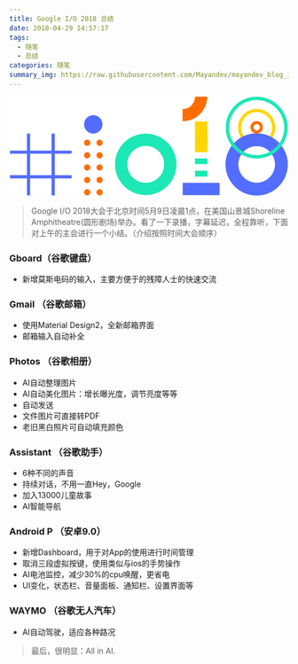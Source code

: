 ```yaml
---
title: Google I/O 2018 总结
date: 2018-04-29 14:57:17
tags:
  - 随笔
  - 总结
categories: 随笔
summary_img: https://raw.githubusercontent.com/Mayandev/mayandev_blog_image/master/blog/google-io-1.gif
---
```


![](https://raw.githubusercontent.com/Mayandev/mayandev_blog_image/master/blog/google-io-1.gif)


> Google I/O 2018大会于北京时间5月9日凌晨1点，在美国山景城Shoreline Amphitheatre(圆形剧场)举办。看了一下录播，字幕延迟，全程靠听，下面对上午的主会进行一个小结。（介绍按照时间大会顺序）

### Gboard（谷歌键盘）
- 新增莫斯电码的输入，主要方便于的残障人士的快速交流

### Gmail （谷歌邮箱）
- 使用Material Design2，全新邮箱界面
- 邮箱输入自动补全

### Photos （谷歌相册）
- AI自动整理图片
- AI自动美化图片：增长曝光度，调节亮度等等
- 自动发送
- 文件图片可直接转PDF
- 老旧黑白照片可自动填充颜色

### Assistant （谷歌助手）
- 6种不同的声音
- 持续对话，不用一直Hey，Google
- 加入13000儿童故事
- AI智能导航

### Android P （安卓9.0）
- 新增Dashboard，用于对App的使用进行时间管理
- 取消三段虚拟按键，使用类似与ios的手势操作
- AI电池监控，减少30%的cpu唤醒，更省电
- UI变化，状态栏、音量面板、通知栏、设置界面等

### WAYMO （谷歌无人汽车）
- AI自动驾驶，适应各种路况

> 最后，很明显：All in AI.